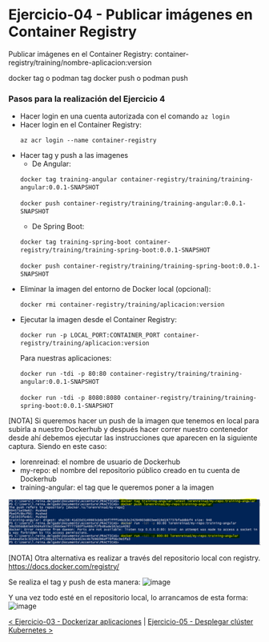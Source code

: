 # Ejercicio-04 - Publicar imágenes en Container Registry

Publicar imágenes en el Container Registry: container-registry/training/nombre-aplicacion:version

docker tag o podman tag docker push o podman push

### Pasos para la realización del Ejercicio 4

* Hacer login en una cuenta autorizada con el comando ```az login```
* Hacer login en el Container Registry:
  ```properties
  az acr login --name container-registry
  ```
* Hacer tag y push a las imagenes
  - De Angular:
  ```properties
  docker tag training-angular container-registry/training/training-angular:0.0.1-SNAPSHOT

  docker push container-registry/training/training-angular:0.0.1-SNAPSHOT
  ```
  - De Spring Boot:
  ```properties
  docker tag training-spring-boot container-registry/training/training-spring-boot:0.0.1-SNAPSHOT

  docker push container-registry/training/training-spring-boot:0.0.1-SNAPSHOT
  ```
* Eliminar la imagen del entorno de Docker local (opcional):
  ```properties
  docker rmi container-registry/training/aplicacion:version
  ```
* Ejecutar la imagen desde el Container Registry:
  ```properties
  docker run -p LOCAL_PORT:CONTAINER_PORT container-registry/training/aplicacion:version
  ```
  Para nuestras aplicaciones: 
  ```properties
  docker run -tdi -p 80:80 container-registry/training/training-angular:0.0.1-SNAPSHOT

  docker run -tdi -p 8080:8080 container-registry/training/training-spring-boot:0.0.1-SNAPSHOT
  ```


[NOTA] Si queremos hacer un push de la imagen que tenemos en local para subirla a nuestro Dockerhub y después hacer correr nuestro contenedor desde ahí debemos ejecutar las instrucciones que aparecen en la siguiente captura. 
Siendo en este caso:
- lorenreinad: el nombre de usuario de Dockerhub
- my-repo: el nombre del repositorio público creado en tu cuenta de Dockerhub
- training-angular: el tag que le queremos poner a la imagen

![App dockerizada en Dockerhub](resources/1.PNG)

[NOTA] Otra alternativa es realizar a través del repositorio local con registry. https://docs.docker.com/registry/

Se realiza el tag y push de esta manera:
<img width="887" alt="image" src="https://user-images.githubusercontent.com/57345200/163991483-747c3ab7-9959-4ff7-8609-9a59824a9f8b.png">
 
Y una vez todo esté en el repositorio local, lo arrancamos de esta forma:
<img width="881" alt="image" src="https://user-images.githubusercontent.com/57345200/163991676-4b6cbd78-4fe2-41f6-8a0a-8ac0a2c102b2.png">


[< Ejercicio-03 - Dockerizar aplicaciones](../Ejercicio-03/) | [ Ejercicio-05 - Desplegar clúster Kubernetes >](../Ejercicio-05)

